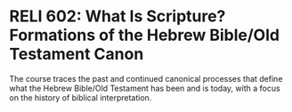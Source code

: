 # RELI 602: What Is Scripture? Formations of the Hebrew Bible/Old Testament Canon

The course traces the past and continued canonical processes that define what the Hebrew Bible/Old Testament has been and is today, with a focus on the history of biblical interpretation.